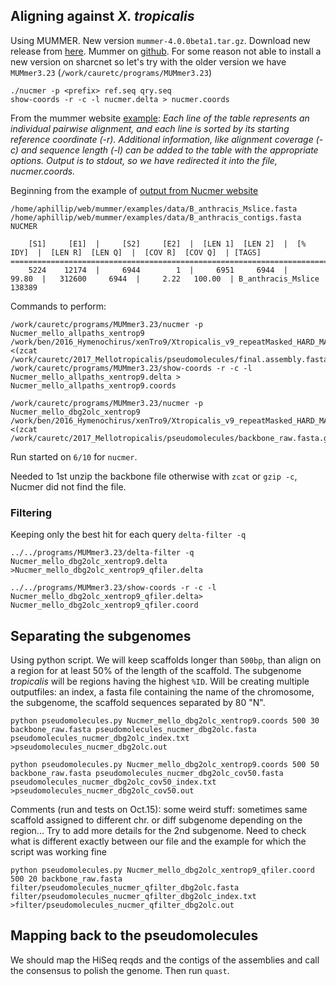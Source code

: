 ## Aligning against *X. tropicalis*

Using MUMMER. New version `mummer-4.0.0beta1.tar.gz`. Download new release from [here](https://github.com/mummer4/mummer/releases). Mummer on [github](https://github.com/mummer4/mummer). For some reason not able to install a new version on sharcnet so let's try with the older version we have `MUMmer3.23` (`/work/cauretc/programs/MUMmer3.23`)

```
./nucmer -p <prefix> ref.seq qry.seq
show-coords -r -c -l nucmer.delta > nucmer.coords
```
From the mummer website [example](http://mummer.sourceforge.net/examples/): *Each line of the table represents an individual pairwise alignment, and each line is sorted by its starting reference coordinate (-r). Additional information, like alignment coverage (-c) and sequence length (-l) can be added to the table with the appropriate options. Output is to stdout, so we have redirected it into the file, nucmer.coords.*

Beginning from the example of [output from Nucmer website](http://mummer.sourceforge.net/examples/data/nucmer.coords)
```
/home/aphillip/web/mummer/examples/data/B_anthracis_Mslice.fasta /home/aphillip/web/mummer/examples/data/B_anthracis_contigs.fasta
NUCMER

    [S1]     [E1]  |     [S2]     [E2]  |  [LEN 1]  [LEN 2]  |  [% IDY]  |  [LEN R]  [LEN Q]  |  [COV R]  [COV Q]  | [TAGS]
===============================================================================================================================
    5224    12174  |     6944        1  |     6951     6944  |    99.80  |   312600     6944  |     2.22   100.00  | B_anthracis_Mslice	138389
```
Commands to perform:
```
/work/cauretc/programs/MUMmer3.23/nucmer -p Nucmer_mello_allpaths_xentrop9 /work/ben/2016_Hymenochirus/xenTro9/Xtropicalis_v9_repeatMasked_HARD_MASK.fa <(zcat /work/cauretc/2017_Mellotropicalis/pseudomolecules/final.assembly.fasta.gz) 
/work/cauretc/programs/MUMmer3.23/show-coords -r -c -l Nucmer_mello_allpaths_xentrop9.delta > Nucmer_mello_allpaths_xentrop9.coords
```
```
/work/cauretc/programs/MUMmer3.23/nucmer -p Nucmer_mello_dbg2olc_xentrop9 /work/ben/2016_Hymenochirus/xenTro9/Xtropicalis_v9_repeatMasked_HARD_MASK.fa <(zcat /work/cauretc/2017_Mellotropicalis/pseudomolecules/backbone_raw.fasta.gz)
```
Run started on `6/10` for `nucmer`.

Needed to 1st unzip the backbone file otherwise with `zcat` or `gzip -c`, Nucmer did not find the file.

### Filtering

Keeping only the best hit for each query `delta-filter -q`
```
../../programs/MUMmer3.23/delta-filter -q Nucmer_mello_dbg2olc_xentrop9.delta >Nucmer_mello_dbg2olc_xentrop9_qfiler.delta

../../programs/MUMmer3.23/show-coords -r -c -l Nucmer_mello_dbg2olc_xentrop9_qfiler.delta> Nucmer_mello_dbg2olc_xentrop9_qfiler.coord

```

## Separating the subgenomes

Using python script. We will keep scaffolds longer than `500bp`, than align on a region for at least 50% of the length of the scaffold. The subgenome *tropicalis* will be regions having the highest `%ID`. Will be creating multiple outputfiles: an index, a fasta file containing the name of the chromosome, the subgenome, the scaffold sequences separated by 80 "N". 

```
python pseudomolecules.py Nucmer_mello_dbg2olc_xentrop9.coords 500 30 backbone_raw.fasta pseudomolecules_nucmer_dbg2olc.fasta pseudomolecules_nucmer_dbg2olc_index.txt >pseudomolecules_nucmer_dbg2olc.out

python pseudomolecules.py Nucmer_mello_dbg2olc_xentrop9.coords 500 50 backbone_raw.fasta pseudomolecules_nucmer_dbg2olc_cov50.fasta pseudomolecules_nucmer_dbg2olc_cov50_index.txt >pseudomolecules_nucmer_dbg2olc_cov50.out
```
Comments (run and tests on Oct.15): some weird stuff: sometimes same scaffold assigned to different chr. or diff subgenome depending on the region... Try to add more details for the 2nd subgenome. Need to check what is different exactly between our file and the example for which the script was working fine
```
python pseudomolecules.py Nucmer_mello_dbg2olc_xentrop9_qfiler.coord 500 20 backbone_raw.fasta filter/pseudomolecules_nucmer_qfilter_dbg2olc.fasta filter/pseudomolecules_nucmer_qfilter_dbg2olc_index.txt >filter/pseudomolecules_nucmer_qfilter_dbg2olc.out

```

## Mapping back to the pseudomolecules

We should map the HiSeq reqds and the contigs of the assemblies and call the consensus to polish the genome. Then run `quast`.
